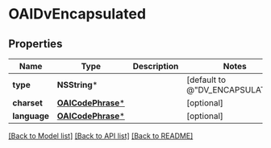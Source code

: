 # OAIDvEncapsulated

## Properties
Name | Type | Description | Notes
------------ | ------------- | ------------- | -------------
**type** | **NSString*** |  | [default to @"DV_ENCAPSULATED"]
**charset** | [**OAICodePhrase***](OAICodePhrase.md) |  | [optional] 
**language** | [**OAICodePhrase***](OAICodePhrase.md) |  | [optional] 

[[Back to Model list]](../README.md#documentation-for-models) [[Back to API list]](../README.md#documentation-for-api-endpoints) [[Back to README]](../README.md)


